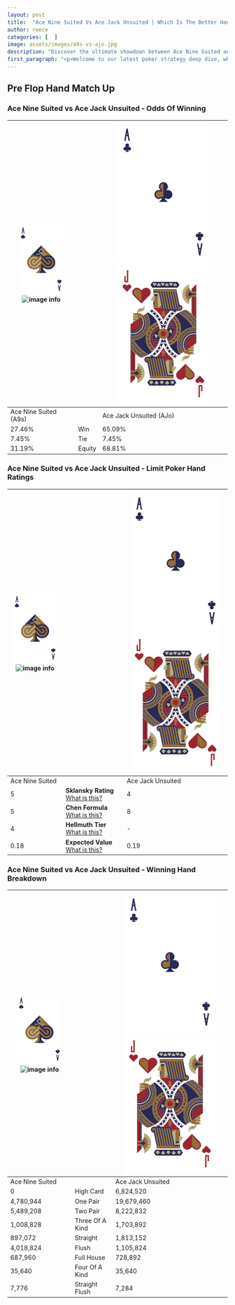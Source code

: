 ```yaml
---
layout: post
title:  "Ace Nine Suited Vs Ace Jack Unsuited | Which Is The Better Hand In Poker? A Complete Guide"
author: reece
categories: [  ]
image: assets/images/a9s-vs-ajo.jpg
description: "Discover the ultimate showdown between Ace Nine Suited and Ace Jack Unsuited in poker! Uncover the odds, strategies, and scenarios where one hand triumphs over the other. Get ready to up your poker game with this thrilling analysis."
first_paragraph: "<p>Welcome to our latest poker strategy deep dive, where we're pitting two distinct hands against each other in a high-stakes showdown: Ace Nine Suited vs Ace Jack Unsuited.</p><p>In the dynamic world of poker, every decision counts, and knowing which hand holds the upper hand is key to your success at the table.</p><p>In this article, we'll dissect these two hands, explore the scenarios where one dominates the other, and equip you with the knowledge to make strategic choices that can tip the odds in your favor.</p><p>Get ready to unravel the intriguing dynamics of these poker hands and elevate your game to new heights.</p>"
---
```




[comment]: # (sp0)

## Pre Flop Hand Match Up

<div class="table hand-ratings" markdown="1"> 



### Ace Nine Suited vs Ace Jack Unsuited - Odds Of Winning


    
| ![image info](assets/images/hand1/A.png) ![image info](assets/images/hand1/9s.png) |  | ![image info](assets/images/hand2/A.png) ![image info](assets/images/hand2/Jo.png) |
| -------- | -------- | -------- |
| Ace Nine Suited (A9s) |  | Ace Jack Unsuited (AJo) |
| 27.46% | Win | 65.09% |
| 7.45% | Tie | 7.45% |
| 31.19% | Equity | 68.81% |




[comment]: # (sp1)



### Ace Nine Suited vs Ace Jack Unsuited - Limit Poker Hand Ratings


    
| ![image info](assets/images/hand1/A.png) ![image info](assets/images/hand1/9s.png) |  | ![image info](assets/images/hand2/A.png) ![image info](assets/images/hand2/Jo.png) |
| -------- | -------- | -------- |
| Ace Nine Suited |  | Ace Jack Unsuited |
| 5 | **Sklansky Rating** [What is this?](/sklansky-rating-explained) | 4 |
| 5 | **Chen Formula** [What is this?](/chen-formula-explained) | 8 |
| 4 | **Hellmuth Tier** [What is this?](/Hellmuth-tier-explained) | - |
| 0.18 | **Expected Value** [What is this?](/expected-value-explained) | 0.19 |




[comment]: # (sp2)



### Ace Nine Suited vs Ace Jack Unsuited - Winning Hand Breakdown


    
| ![image info](assets/images/hand1/A.png) ![image info](assets/images/hand1/9s.png) |  | ![image info](assets/images/hand2/A.png) ![image info](assets/images/hand2/Jo.png) |
| -------- | -------- | -------- |
| Ace Nine Suited |  | Ace Jack Unsuited |
| 0 | High Card | 6,824,520 |
| 4,780,944 | One Pair | 19,679,460 |
| 5,489,208 | Two Pair | 8,222,832 |
| 1,008,828 | Three Of A Kind | 1,703,892 |
| 897,072 | Straight | 1,813,152 |
| 4,018,824 | Flush | 1,105,824 |
| 687,960 | Full House | 728,892 |
| 35,640 | Four Of A Kind | 35,640 |
| 7,776 | Straight Flush | 7,284 |




[comment]: # (sp3)



</div>

[comment]: # (sp4)



[comment]: # (sp5)

